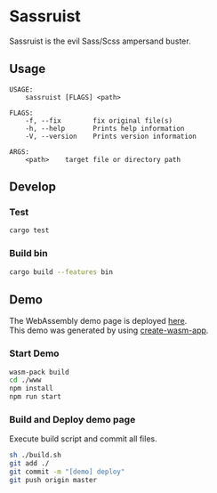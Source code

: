 # Sassruist
Sassruist is the evil Sass/Scss ampersand buster.

## Usage
```
USAGE:
    sassruist [FLAGS] <path>

FLAGS:
    -f, --fix        fix original file(s)
    -h, --help       Prints help information
    -V, --version    Prints version information

ARGS:
    <path>    target file or directory path
```

## Develop
### Test
```sh
cargo test
```

### Build bin
```sh
cargo build --features bin
```

## Demo
The WebAssembly demo page is deployed [here](https://determined-wescoff-282115.netlify.com/).  
This demo was generated by using [create-wasm-app](https://github.com/rustwasm/create-wasm-app).

### Start Demo
```sh
wasm-pack build
cd ./www
npm install
npm run start
```

### Build and Deploy demo page
Execute build script and commit all files.
```sh
sh ./build.sh
git add ./
git commit -m "[demo] deploy"
git push origin master
```
